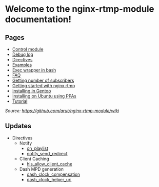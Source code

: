 # Welcome to the nginx-rtmp-module documentation!

## Pages

* [Control module](control_modul.md)
* [Debug log](debug_log.md)
* [Directives](directives.md)
* [Examples](examples.md)
* [Exec wrapper in bash](exec_wrapper_in_bash.md)
* [FAQ](faq.md)
* [Getting number of subscribers](getting_number_of_subscribers.md)
* [Getting started with nginx rtmp](getting_started.md)
* [Installing in Gentoo](Installing_in_gentoo.md)
* [Installing on Ubuntu using PPAs](installing_ubuntu_using_ppas.md)
* [Tutorial](tutorial.md)

*Source: https://github.com/arut/nginx-rtmp-module/wiki*

## Updates

* Directives
  * Notify
    * [on_playlist](directives.md#on_playlist)
    * [notify_send_redirect](directives.md#notify_send_redirect)
  * Client Caching
  	* [hls_allow_client_cache](directives.md#hls_allow_client_cache)
  * Dash MPD generation
    * [dash_clock_compensation](directives.md#dash_clock_compensation)
    * [dash_clock_helper_uri](directives.md#dash_clock_helper_uri)

